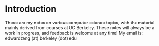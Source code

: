# Introduction

These are my notes on various computer science topics, with the material mainly derived from courses at UC Berkeley. These notes will always be a work in progress, and feedback is welcome at any time! My email is: edwardzeng (at) berkeley (dot) edu
